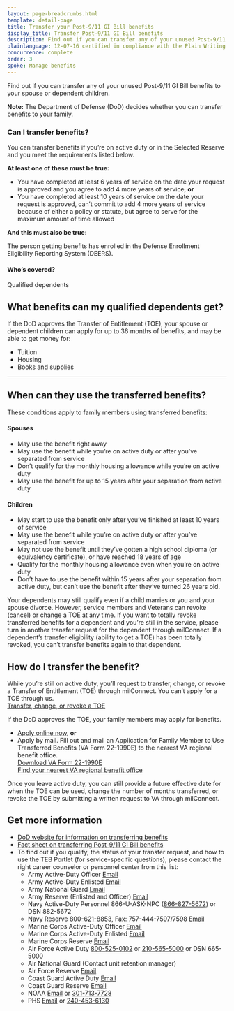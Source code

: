 ```yaml
---
layout: page-breadcrumbs.html
template: detail-page
title: Transfer your Post-9/11 GI Bill benefits
display_title: Transfer Post-9/11 GI Bill benefits
description: Find out if you can transfer any of your unused Post-9/11 GI Bill benefits to your spouse or dependent children. And learn how to apply for a transfer online or by mail.
plainlanguage: 12-07-16 certified in compliance with the Plain Writing Act
concurrence: complete
order: 3
spoke: Manage benefits
---
```



<div itemscope itemtype="http://schema.org/FAQPage">
<div itemprop="description" class="va-introtext">

Find out if you can transfer any of your unused Post-9/11 GI Bill benefits to your spouse or dependent children.

**Note:** The Department of Defense (DoD) decides whether you can transfer benefits to your family.

</div>

<div class="feature" markdown="1">

<div itemscope itemtype="http://schema.org/Question">

<h3 itemprop="name">Can I transfer benefits?</h3>
<div itemprop="acceptedAnswer" itemscope itemtype="http://schema.org/Answer">
<div itemprop="text">

You can transfer benefits if you’re on active duty or in the Selected Reserve and you meet the requirements listed below.

**At least one of these must be true:**
 - You have completed at least 6 years of service on the date your request is approved and you agree to add 4 more years of service, **or**
 - You have completed at least 10 years of service on the date your request is approved, can’t commit to add 4 more years of service because of either a policy or statute, but agree to serve for the maximum amount of time allowed

**And this must also be true:**

The person getting benefits has enrolled in the Defense Enrollment Eligibility Reporting System (DEERS).

  </div>
  </div>
  </div>

<div itemscope itemtype="http://schema.org/Question">

<h4 itemprop="name">Who’s covered?</h4>
<div itemprop="acceptedAnswer" itemscope itemtype="http://schema.org/Answer">
<div itemprop="text">

Qualified dependents

</div>
</div>
</div>
</div>
</div>

<div itemscope itemtype="http://schema.org/Question">

<h2 itemprop="name">What benefits can my qualified dependents get?</h2>
<div itemprop="acceptedAnswer" itemscope itemtype="http://schema.org/Answer">
<div itemprop="text">

If the DoD approves the Transfer of Entitlement (TOE), your spouse or dependent children can apply for up to 36 months of benefits, and may be able to get money for:

- Tuition
- Housing
- Books and supplies

</div>
</div>
</div>

------

<div itemscope itemtype="http://schema.org/Question">

<h2 itemprop="name">When can they use the transferred benefits?</h2>
<div itemprop="acceptedAnswer" itemscope itemtype="http://schema.org/Answer">
<div itemprop="text">

These conditions apply to family members using transferred benefits:

#### Spouses
- May use the benefit right away
- May use the benefit while you’re on active duty or after you’ve separated from service
- Don’t qualify for the monthly housing allowance while you’re on active duty
- May use the benefit for up to 15 years after your separation from active duty

#### Children
- May start to use the benefit only after you’ve finished at least 10 years of service
- May use the benefit while you’re on active duty or after you’ve separated from service
- May not use the benefit until they’ve gotten a high school diploma (or equivalency certificate), or have reached 18 years of age
- Qualify for the monthly housing allowance even when you’re on active duty
- Don’t have to use the benefit within 15 years after your separation from active duty, but can’t use the benefit after they’ve turned 26 years old.


Your dependents may still qualify even if a child marries or you and your spouse divorce. However, service members and Veterans can revoke (cancel) or change a TOE at any time. If you want to totally revoke transferred benefits for a dependent and you’re still in the service, please turn in another transfer request for the dependent through milConnect. If a dependent’s transfer eligibility (ability to get a TOE) has been totally revoked, you can’t transfer benefits again to that dependent.

</div>
</div>
</div>

<div itemscope itemtype="http://schema.org/Question">

<h2 itemprop="name">How do I transfer the benefit?</h2>
<div itemprop="acceptedAnswer" itemscope itemtype="http://schema.org/Answer">
<div itemprop="text">

While you’re still on active duty, you’ll request to transfer, change, or revoke a Transfer of Entitlement (TOE) through milConnect. You can’t apply for a TOE through us. <br>
[Transfer, change, or revoke a TOE](https://www.dmdc.osd.mil/milconnect/)

If the DoD approves the TOE, your family members may apply for benefits.

- [Apply online now](/education/apply-for-education-benefits/application/1990E/introduction), **or**
- Apply by mail. Fill out and mail an Application for Family Member to Use Transferred Benefits (VA Form 22-1990E) to the nearest VA regional benefit office. <br>
[Download VA Form 22-1990E](https://www.vba.va.gov/pubs/forms/VBA-22-1990e-ARE.pdf)<br>
[Find your nearest VA regional benefit office](/find-locations/?facilityType=benefits)

Once you leave active duty, you can still provide a future effective date for when the TOE can be used, change the number of months transferred, or revoke the TOE by submitting a written request to VA through milConnect.

</div>
</div>
</div>

<div itemscope itemtype="http://schema.org/Question">

<h2 itemprop="name">Get more information</h2>
<div itemprop="acceptedAnswer" itemscope itemtype="http://schema.org/Answer">
<div itemprop="text">

- [DoD website for information on transferring benefits](http://archive.defense.gov/Home/Features/2009/0409_gibill/)
- [Fact sheet on transferring Post-9/11 GI Bill benefits](http://www.benefits.va.gov/gibill/docs/factsheets/Transferability_Factsheet.pdf)
- To find out if you qualify, the status of your transfer request, and how to use the TEB Portlet (for service-specific questions), please contact the right career counselor or personnel center from this list:
  - Army Active-Duty Officer  [Email](mailto:usarmy.knox.hrc.mbx.tagd-post-911-gi-bill@mail.mil)
  - Army Active-Duty Enlisted  [Email](mailto:usarmy.knox.hrc.mbx.tagd-post-911-gi-bill@mail.mil)
  - Army National Guard  [Email](mailto:ng.robinson.ngb-arng-pec.mbx.arng-hrm-o-gi-bill-ch33@mail.mil)
  - Army Reserve (Enlisted and Officer)  [Email](mailto:usarmy.knox.hrc.mbx.tagd-post-911-gi-bill@mail.mil)
  - Navy Active-Duty Personnel  866-U-ASK-NPC (<a href="tel:+18668275672">866-827-5672</a>) or DSN 882-5672
  - Navy Reserve  <a href="tel:+18006218853">800-621-8853</a>, Fax: 757-444-7597/7598  [Email](mailto:cnrfc_post911gibill@navy.mil)
  - Marine Corps Active-Duty Officer  [Email](mailto:Angelo.Valadez@usmc.mil)
  - Marine Corps Active-Duty Enlisted  [Email](mailto:Michael.A.Peck@usmc.mil)
  - Marine Corps Reserve  [Email](mailto:smb_manpower.cmt@usmc.mil)
  - Air Force Active Duty  <a href="tel:+18005250102">800-525-0102</a> or <a href="tel:12105655000">210-565-5000</a> or DSN 665-5000
  - Air National Guard  (Contact unit retention manager)
  - Air Force Reserve  [Email](mailto:julia.williamson@us.af.mil)
  - Coast Guard Active Duty  [Email](mailto:reidus.stokes@uscg.mil)
  - Coast Guard Reserve  [Email](mailto:reserveVAeducation@uscg.mil)
  - NOAA  [Email](mailto:Gregory.Raymond@noaa.gov) or <a href="tel:13017137728">301-713-7728</a>
  - PHS  [Email](mailto:OCCOHelpdesk@hhs.gov) or <a href="tel:12404536130">240-453-6130</a>

</div>
</div>
</div>
